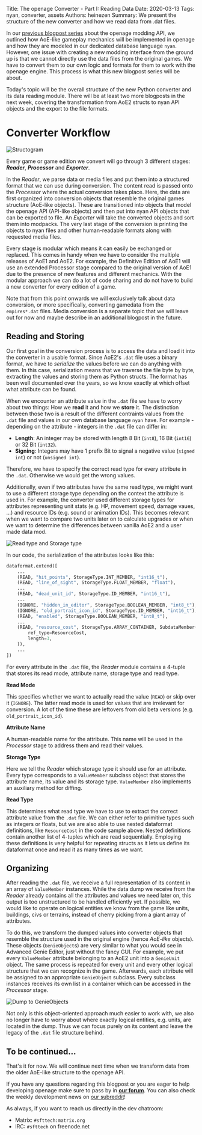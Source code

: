 Title: The openage Converter - Part I: Reading Data
Date: 2020-03-13
Tags: nyan, converter, assets
Authors: heinezen
Summary: We present the structure of the new converter and how we read data from .dat files.

In our [previous blogpost series]({filename}/blog/D0000-openage_mod_api_intro.md) about the openage modding API, we outlined how AoE-like gameplay mechanics will be implemented in openage and how they are modeled in our dedicated database language `nyan`. However, one issue with creating a new modding interface from the ground up is that we cannot directly use the data files from the original games. We have to convert them to our own logic and formats for them to work with the openage engine. This process is what this new blogpost series will be about.

Today's topic will be the overall structure of the new Python converter and its data reading module. There will be at least two more blogposts in the next week, covering the transformation from AoE2 structs to nyan API objects and the export to the file formats.

# Converter Workflow

![Structogram]({static}/images/T0003-converter-structure.svg)

Every game or game edition we convert will go through 3 different stages: ***Reader***, ***Processor*** and ***Exporter***.

In the *Reader*, we parse data or media files and put them into a structured format that we can use during conversion. The content read is passed onto the *Processor* where the actual conversion takes place. Here, the data are first organized into conversion objects that resemble the original games structure (AoE-like objects). These are transitioned into objects that model the openage API (API-like objects) and then put into nyan API objects that can be exported to file. An *Exporter* will take the converted objects and sort them into modpacks. The very last stage of the conversion is printing the objects to nyan files and other human-readable formats along with requested media files.

Every stage is modular which means it can easily be exchanged or replaced. This comes in handy when we have to consider the multiple releases of AoE1 and AoE2. For example, the Definitive Edition of AoE1 will use an extended Processor stage compared to the original version of AoE1 due to the presence of new features and different mechanics. With the modular approach we can do a lot of code sharing and do not have to build a new converter for every edition of a game.

Note that from this point onwards we will exclusively talk about data conversion, or more specifically, converting gamedata from the `empires*.dat` files. Media conversion is a separate topic that we will leave out for now and maybe describe in an additional blogpost in the future.

## Reading and Storing

Our first goal in the conversion process is to access the data and load it into the converter in a usable format. Since AoE2's `.dat` file uses a binary format, we have to *serialize* the values before we can do anything with them. In this case, serialization means that we traverse the file byte by byte, extracting the values and storing them as Python structs. The format has been well documented over the years, so we know exactly at which offset what attribute can be found.

When we encounter an attribute value in the `.dat` file we have to worry about two things: How we **read** it and how we **store** it. The distinction between those two is a result of the different contraints values from the `.dat` file and values in our own database language `nyan` have. For example - depending on the attribute - integers in the `.dat` file can differ in:

* **Length**: An integer may be stored with length 8 Bit (`int8`), 16 Bit (`int16`) or 32 Bit (`int32`).
* **Signing**: Integers may have 1 prefix Bit to signal a negative value (`signed int`) or not (`unsigned int`).

Therefore, we have to specify the correct read type for every attribute in the `.dat`. Otherwise we would get the wrong values.

Additionally, even if two attributes have the same read type, we might want to use a different storage type depending on the context the attribute is used in. For example, the converter used different storage types for attributes representing unit stats (e.g. HP, movement speed, damage vaues, ...) and resource IDs (e.g. sound or animation IDs). This becomes relevant when we want to compare two units later on to calculate upgrades or when we want to determine the differences between vanilla AoE2 and a user made data mod.

![Read type and Storage type]({static}/images/T0003-read-to-value-member.svg)

In our code, the serialization of the attributes looks like this:

```python
dataformat.extend([
    ...
    (READ, "hit_points", StorageType.INT_MEMBER, "int16_t"),
    (READ, "line_of_sight", StorageType.FLOAT_MEMBER, "float"),
    ...
    (READ, "dead_unit_id", StorageType.ID_MEMBER, "int16_t"),
    ...
    (IGNORE, "hidden_in_editor", StorageType.BOOLEAN_MEMBER, "int8_t"),
    (IGNORE, "old_portrait_icon_id", StorageType.ID_MEMBER, "int16_t"),
    (READ, "enabled", StorageType.BOOLEAN_MEMBER, "int8_t"),
    ...
    (READ, "resource_cost", StorageType.ARRAY_CONTAINER, SubdataMember(
        ref_type=ResourceCost,
        length=3,
    )),
    ...
])
```

For every attribute in the `.dat` file, the *Reader* module contains a 4-tuple that stores its read mode, attribute name, storage type and read type.

**Read Mode**

This specifies whether we want to actually read the value (`READ`) or skip over it (`IGNORE`). The latter read mode is used for values that are irrelevant for conversion. A lot of the time these are leftovers from old beta versions (e.g. `old_portrait_icon_id`).

**Attribute Name**

A human-readable name for the attribute. This name will be used in the *Processor* stage to address them and read their values.

**Storage Type**

Here we tell the *Reader* which storage type it should use for an attribute. Every type corresponds to a `ValueMember` subclass object that stores the attribute name, its value and its storage type. `ValueMember` also implements an auxiliary method for diffing.

**Read Type**

This determines what read type we have to use to extract the correct attribute value from the `.dat` file. We can either refer to primitive types such as integers or floats, but we are also able to use nested dataformat definitions, like `ResourceCost` in the code sample above. Nested definitions contain another list of 4-tuples which are read sequentially. Employing these definitions is very helpful for repeating structs as it lets us define its dataformat once and read it as many times as we want.

## Organizing

After reading the `.dat` file, we receive a full representation of its content in an array of `ValueMember` instances. While the data dump we receive from the *Reader* already contains all the attributes and values we need later on, this output is too unstructured to be handled efficiently yet. If possible, we would like to operate on logical entities we know from the game like units, buildings, civs or terrains, instead of cherry picking from a giant array of attributes.

To do this, we transform the dumped values into converter objects that resemble the structure used in the original engine (hence *AoE-like* objects). These objects (`GenieObject`s) are very similar to what you would see in Advanced Genie Editor, just without the fancy GUI. For example, we put every `ValueMember` attribute belonging to an AoE2 unit into a `GenieUnit` object. The same process is repeated for every unit and every other logical structure that we can recognize in the game. Afterwards, each attribute will be assigned to an appropriate `GenieObject` subclass. Every subclass instances receives its own list in a container which can be accessed in the *Processor* stage.

![Dump to GenieObjects]({static}/images/T0003-dump-to-genie-objects.svg)

Not only is this object-oriented approach much easier to work with, we also no longer have to worry about where exactly logical entities, e.g. units, are located in the dump. Thus we can focus purely on its content and leave the legacy of the `.dat` file structure behind.

## To be continued...

That's it for now. We will continue next time when we transform data from the older AoE-like structure to the openage API.

If you have any questions regarding this blogpost or you are eager to help developing openage make sure to pass by in **[our forum](https://openage.discourse.group/)**. You can also check the weekly development news on [our subreddit](https://reddit.com/r/openage)!

As always, if you want to reach us directly in the dev chatroom:

* Matrix: `#sfttech:matrix.org`
* IRC: `#sfttech` on freenode.net

